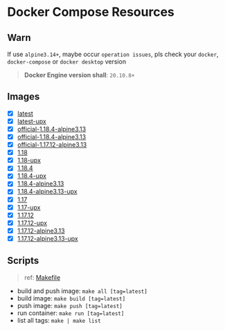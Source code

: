 # Docker Compose Resources

## Warn

If use `alpine3.14+`, maybe occur `operation issues`, pls check your `docker`, `docker-compose` or `docker desktop` version

>**Docker Engine version shall**: `20.10.8+`

## Images

- [x] [latest](./latest/Dockerfile)
- [x] [latest-upx](./latest-upx/Dockerfile)
- [x] [official-1.18.4-alpine3.13](./official-1.18.4-alpine3.13/Dockerfile)
- [x] [official-1.18.4-alpine3.13](./official-1.18.4-alpine3.13/Dockerfile)
- [x] [official-1.17.12-alpine3.13](./official-1.17.12-alpine3.13/Dockerfile)
- [x] [1.18](./1.18/Dockerfile)
- [x] [1.18-upx](./1.18-upx/Dockerfile)
- [x] [1.18.4](./1.18.4/Dockerfile)
- [x] [1.18.4-upx](./1.18.4-upx/Dockerfile)
- [x] [1.18.4-alpine3.13](./1.18.4-alpine3.13/Dockerfile)
- [x] [1.18.4-alpine3.13-upx](./1.18.4-alpine3.13-upx/Dockerfile)
- [x] [1.17](./1.17/Dockerfile)
- [x] [1.17-upx](./1.17-upx/Dockerfile)
- [x] [1.17.12](./1.17.12/Dockerfile)
- [x] [1.17.12-upx](./1.17.12-upx/Dockerfile)
- [x] [1.17.12-alpine3.13](./1.17.12-alpine3.13/Dockerfile)
- [x] [1.17.12-alpine3.13-upx](./1.17.12-alpine3.13-upx/Dockerfile)

## Scripts

>ref: [Makefile](./Makefile)

- build and push image: `make all [tag=latest]`
- build image: `make build [tag=latest]`
- push image: `make push [tag=latest]`
- run container: `make run [tag=latest]`
- list all tags: `make | make list`
